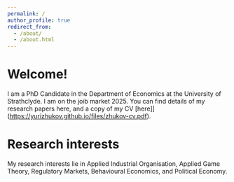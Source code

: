 ```yaml
---
permalink: / 
author_profile: true
redirect_from: 
  - /about/
  - /about.html
---
```


Welcome!
======

I am a PhD Candidate in the Department of Economics at the University of Strathclyde. 
I am on the joib market 2025. You can find details of my research papers here, and a copy of my CV [here]](https://yurizhukov.github.io/files/zhukov-cv.pdf).


Research interests
======

My research interests lie in Applied Industrial Organisation, Applied Game Theory, Regulatory Markets, Behavioural Economics, and Political Economy.